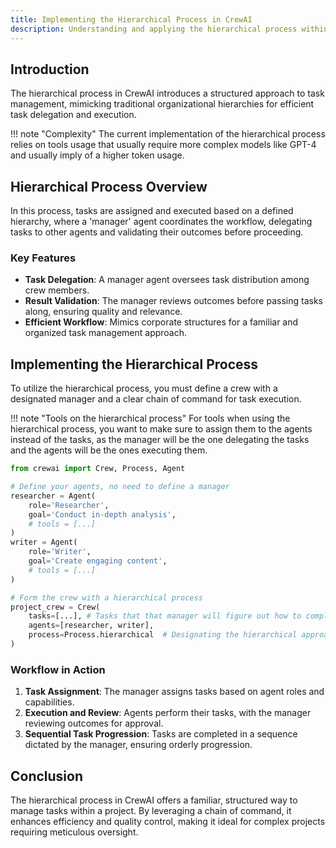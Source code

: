 ```yaml
---
title: Implementing the Hierarchical Process in CrewAI
description: Understanding and applying the hierarchical process within your CrewAI projects.
---
```


## Introduction
The hierarchical process in CrewAI introduces a structured approach to task management, mimicking traditional organizational hierarchies for efficient task delegation and execution.

!!! note "Complexity"
	The current implementation of the hierarchical process relies on tools usage that usually require more complex models like GPT-4 and usually imply of a higher token usage.

## Hierarchical Process Overview
In this process, tasks are assigned and executed based on a defined hierarchy, where a 'manager' agent coordinates the workflow, delegating tasks to other agents and validating their outcomes before proceeding.

### Key Features
- **Task Delegation**: A manager agent oversees task distribution among crew members.
- **Result Validation**: The manager reviews outcomes before passing tasks along, ensuring quality and relevance.
- **Efficient Workflow**: Mimics corporate structures for a familiar and organized task management approach.

## Implementing the Hierarchical Process
To utilize the hierarchical process, you must define a crew with a designated manager and a clear chain of command for task execution.

!!! note "Tools on the hierarchical process"
	For tools when using the hierarchical process, you want to make sure to assign them to the agents instead of the tasks, as the manager will be the one delegating the tasks and the agents will be the ones executing them.

```python
from crewai import Crew, Process, Agent

# Define your agents, no need to define a manager
researcher = Agent(
	role='Researcher',
	goal='Conduct in-depth analysis',
	# tools = [...]
)
writer = Agent(
	role='Writer',
	goal='Create engaging content',
	# tools = [...]
)

# Form the crew with a hierarchical process
project_crew = Crew(
	tasks=[...], # Tasks that that manager will figure out how to complete
	agents=[researcher, writer],
	process=Process.hierarchical  # Designating the hierarchical approach
)
```

### Workflow in Action
1. **Task Assignment**: The manager assigns tasks based on agent roles and capabilities.
2. **Execution and Review**: Agents perform their tasks, with the manager reviewing outcomes for approval.
3. **Sequential Task Progression**: Tasks are completed in a sequence dictated by the manager, ensuring orderly progression.

## Conclusion
The hierarchical process in CrewAI offers a familiar, structured way to manage tasks within a project. By leveraging a chain of command, it enhances efficiency and quality control, making it ideal for complex projects requiring meticulous oversight.
